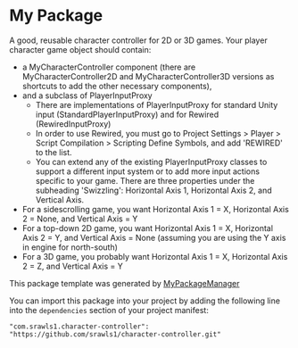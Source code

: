 # My Package

A good, reusable character controller for 2D or 3D games.
Your player character game object should contain:
* a MyCharacterController component (there are MyCharacterController2D and MyCharacterController3D versions as shortcuts to add the other necessary components),
* and a subclass of PlayerInputProxy
  * There are implementations of PlayerInputProxy for standard Unity input (StandardPlayerInputProxy) and for Rewired (RewiredInputProxy)
  * In order to use Rewired, you must go to Project Settings > Player > Script Compilation > Scripting Define Symbols, and add 'REWIRED' to the list.
  * You can extend any of the existing PlayerInputProxy classes to support a different input system or to add more input actions specific to your game.
There are three properties under the subheading 'Swizzling': Horizontal Axis 1, Horizontal Axis 2, and Vertical Axis.
* For a sidescrolling game, you want Horizontal Axis 1 = X, Horizontal Axis 2 = None, and Vertical Axis = Y
* For a top-down 2D game, you want Horizontal Axis 1 = X, Horizontal Axis 2 = Y, and Vertical Axis = None (assuming you are using the Y axis in engine for north-south)
* For a 3D game, you probably want Horizontal Axis 1 = X, Horizontal Axis 2 = Z, and Vertical Axis = Y

This package template was generated by [MyPackageManager](https://github.com/srawls1/MyPackageManager)

You can import this package into your project by adding the following line into the `dependencies` section of your project manifest:

```"com.srawls1.character-controller": "https://github.com/srawls1/character-controller.git"```
